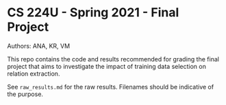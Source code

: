 # CS 224U - Spring 2021 - Final Project

Authors: ANA, KR, VM

This repo contains the code and results recommended for grading the final project that aims to investigate the impact of training data selection on relation extraction.

See `raw_results.md` for the raw results. Filenames should be indicative of the purpose.
